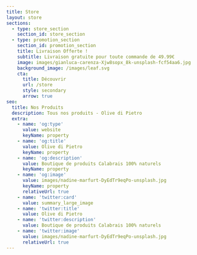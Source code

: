 ```yaml
---
title: Store
layout: store
sections:
  - type: store_section
    section_id: store_section
  - type: promotion_section
    section_id: promotion_section
    title: Livraison Offerte !
    subtitle: Livraison gratuite pour toute commande de 49.99€
    image: images/gianluca-carenza-Xjw8sopx_8k-unsplash-fcf54aa6.jpg
    background_image: /images/leaf.svg
    cta:
      title: Découvrir
      url: /store
      style: secondary
      arrow: true
seo:
  title: Nos Produits
  description: Tous nos produits - Olive di Pietro
  extra:
    - name: 'og:type'
      value: website
      keyName: property
    - name: 'og:title'
      value: Olive di Pietro
      keyName: property
    - name: 'og:description'
      value: Boutique de produits Calabrais 100% naturels
      keyName: property
    - name: 'og:image'
      value: images/nadine-marfurt-DyEdTr9eqPo-unsplash.jpg
      keyName: property
      relativeUrl: true
    - name: 'twitter:card'
      value: summary_large_image
    - name: 'twitter:title'
      value: Olive di Pietro
    - name: 'twitter:description'
      value: Boutique de produits Calabrais 100% naturels
    - name: 'twitter:image'
      value: images/nadine-marfurt-DyEdTr9eqPo-unsplash.jpg
      relativeUrl: true
---
```

